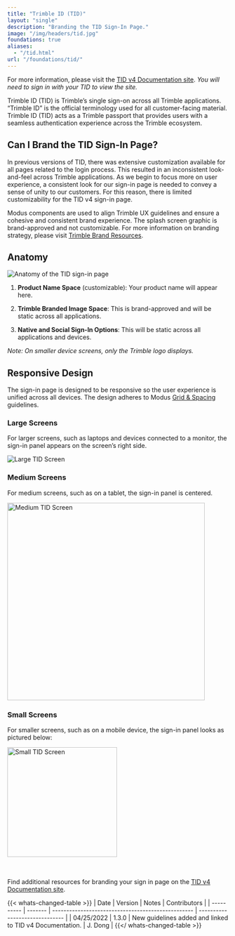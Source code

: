 ```yaml
---
title: "Trimble ID (TID)"
layout: "single"
description: "Branding the TID Sign-In Page."
image: "/img/headers/tid.jpg"
foundations: true
aliases:
  - "/tid.html"
url: "/foundations/tid/"
---
```


For more information, please visit the [TID v4 Documentation site](https://docs.trimblecloud.com/identity_v4.0/). _You will need to sign in with your TID to view the site._

Trimble ID (TID) is Trimble’s single sign-on across all Trimble applications. “Trimble ID” is the official terminology used for all customer-facing material. Trimble ID (TID) acts as a Trimble passport that provides users with a seamless authentication experience across the Trimble ecosystem.

## Can I Brand the TID Sign-In Page?

In previous versions of TID, there was extensive customization available for all pages related to the login process. This resulted in an inconsistent look-and-feel across Trimble applications. As we begin to focus more on user experience, a consistent look for our sign-in page is needed to convey a sense of unity to our customers. For this reason, there is limited customizability for the TID v4 sign-in page.

Modus components are used to align Trimble UX guidelines and ensure a cohesive and consistent brand experience. The splash screen graphic is brand-approved and not customizable. For more information on branding strategy, please visit [Trimble Brand Resources](https://brand.trimble.com/).

## Anatomy

![Anatomy of the TID sign-in page](/img/news/tid-anatomy.svg)

1. **Product Name Space** (customizable): Your product name will appear here.

2. **Trimble Branded Image Space**: This is brand-approved and will be static across all applications.

3. **Native and Social Sign-In Options**: This will be static across all applications and devices.

_Note: On smaller device screens, only the Trimble logo displays._

## Responsive Design

The sign-in page is designed to be responsive so the user experience is unified across all devices. The design adheres to Modus [Grid & Spacing](/foundations/grid-and-spacing/) guidelines.

### Large Screens

For larger screens, such as laptops and devices connected to a monitor, the sign-in panel  appears on the screen’s right side.

![Large TID Screen](/img/news/tid-large.svg)

### Medium Screens

For medium screens, such as on a tablet, the sign-in panel is centered.

<img alt="Medium TID Screen" src="/img/news/tid-medium.svg" width="450">

### Small Screens

For smaller screens, such as on a mobile device, the sign-in panel looks as pictured below:

<img alt="Small TID Screen" src="/img/news/tid-small.svg" width="250">

<br>&nbsp;<br>
Find additional resources for branding your sign in page on the [TID v4 Documentation site](https://docs.trimblecloud.com/identity_v4.0/).

{{< whats-changed-table >}}
| Date | Version | Notes | Contributors |
| ---------- | ------- | -------------------------------------------------- | ------------------------------ |
| 04/25/2022 | 1.3.0 | New guidelines added and linked to TID v4 Documentation. | J. Dong |
{{</ whats-changed-table >}}



